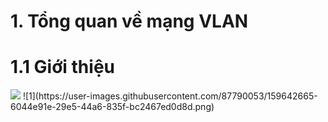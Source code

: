 # 1. Tổng quan về mạng VLAN
# 1.1 Giới thiệu 
<img src="1.png">
![1](https://user-images.githubusercontent.com/87790053/159642665-6044e91e-29e5-44a6-835f-bc2467ed0d8d.png)

